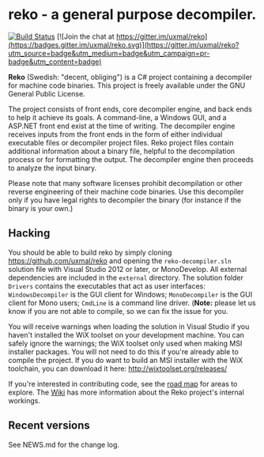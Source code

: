 # reko - a general purpose decompiler.

 [![Build Status](https://travis-ci.org/uxmal/reko.svg?branch=master)](https://travis-ci.org/uxmal/reko) [![Join the chat at https://gitter.im/uxmal/reko](https://badges.gitter.im/uxmal/reko.svg)](https://gitter.im/uxmal/reko?utm_source=badge&utm_medium=badge&utm_campaign=pr-badge&utm_content=badge)

**Reko** (Swedish: "decent, obliging") is a C# project containing 
a decompiler for machine code binaries.  This project is freely 
available under the GNU General Public License.

The project consists of front ends, core decompiler engine, and back
ends to help it achieve its goals.  A command-line, a Windows GUI,
and a ASP.NET front end exist at the time of writing.  The decompiler
engine receives inputs from the front ends in the form of either
individual executable files or decompiler project files. Reko
project files contain additional information about a binary file,
helpful to the decompilation process or for formatting the output.
The decompiler engine then proceeds to analyze the input binary.

Please note that many software licenses prohibit decompilation or
other reverse engineering of their machine code binaries. Use this
decompiler only if you have legal rights to decompiler the binary
(for instance if the binary is your own.) 

## Hacking
You should be able to build reko by simply cloning https://github.com/uxmal/reko
and opening the `reko-decompiler.sln` solution file with Visual 
Studio 2012 or later, or MonoDevelop. All external dependencies 
are included in the `external` directory. The solution folder `Drivers`
contains the executables that act as user interfaces: `WindowsDecompiler`  is the
GUI client for Windows; `MonoDecompiler` is the GUI client for Mono users; `CmdLine` is
a command line driver. (**Note:** please let us 
know if you are not able to compile, so we can fix the issue for 
you.

You will receive warnings when loading the solution in Visual Studio
if you haven't installed the WiX toolset on your development machine.
You can safely ignore the warnings; the WiX toolset only used when making
MSI installer packages. You will not need to do this if you're already able
to compile the project. If you do want to build an MSI installer with
the WiX toolchain, you can download it here: http://wixtoolset.org/releases/

If you're interested in contributing code, see the 
[road map](https://github.com/uxmal/reko/wiki/Roadmap) for areas to explore.
The [Wiki](https://github.com/uxmal/reko/wiki) has more information 
about the Reko project's internal workings.

## Recent versions

See NEWS.md for the change log.
